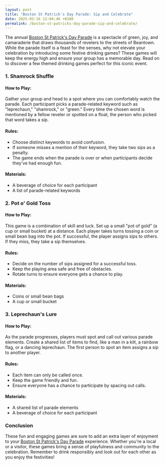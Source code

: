 ```yaml
---
layout: post
title: "Boston St Patrick's Day Parade: Sip and Celebrate"
date: 2025-03-16 12:04:46 +0100
permalink: /boston-st-patricks-day-parade-sip-and-celebrate/
---
```



The annual [Boston St Patrick's Day Parade](https://drinkingdojo.com) is a spectacle of green, joy, and camaraderie that draws thousands of revelers to the streets of Beantown. While the parade itself is a feast for the senses, why not elevate your celebration by introducing some festive drinking games? These games will keep the energy high and ensure your group has a memorable day. Read on to discover a few themed drinking games perfect for this iconic event.

### 1. Shamrock Shuffle

#### How to Play:
Gather your group and head to a spot where you can comfortably watch the parade. Each participant picks a parade-related keyword such as "leprechaun," "shamrock," or "green." Every time the chosen word is mentioned by a fellow reveler or spotted on a float, the person who picked that word takes a sip.

#### Rules:
- Choose distinct keywords to avoid confusion.
- If someone misses a mention of their keyword, they take two sips as a penalty.
- The game ends when the parade is over or when participants decide they've had enough fun.

#### Materials:
- A beverage of choice for each participant
- A list of parade-related keywords

### 2. Pot o' Gold Toss

#### How to Play:
This game is a combination of skill and luck. Set up a small "pot of gold" (a cup or small bucket) at a distance. Each player takes turns tossing a coin or small bean bag into the pot. If successful, the player assigns sips to others. If they miss, they take a sip themselves.

#### Rules:
- Decide on the number of sips assigned for a successful toss.
- Keep the playing area safe and free of obstacles.
- Rotate turns to ensure everyone gets a chance to play.

#### Materials:
- Coins or small bean bags
- A cup or small bucket

### 3. Leprechaun's Lure

#### How to Play:
As the parade progresses, players must spot and call out various parade elements. Create a shared list of items to find, like a man in a kilt, a rainbow flag, or a dancing leprechaun. The first person to spot an item assigns a sip to another player.

#### Rules:
- Each item can only be called once.
- Keep the game friendly and fun.
- Ensure everyone has a chance to participate by spacing out calls.

#### Materials:
- A shared list of parade elements
- A beverage of choice for each participant

### Conclusion

These fun and engaging games are sure to add an extra layer of enjoyment to your [Boston St Patrick's Day Parade](https://drinkingdojo.com) experience. Whether you're a local or a visitor, these games bring a sense of playfulness and community to the celebration. Remember to drink responsibly and look out for each other as you enjoy the festivities!